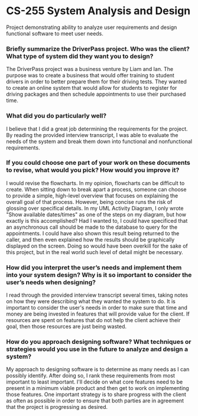 # CS-255 System Analysis and Design
Project demonstrating ability to analyze user requirements and design functional software to meet user needs.


### Briefly summarize the DriverPass project. Who was the client? What type of system did they want you to design?
The DriverPass project was a business venture by Liam and Ian. The purpose was to create a business that would offer training to student drivers in order to better prepare them for their driving tests. They wanted to create an online system that would allow for students to register for driving packages and then schedule appointments to use their purchased time. 

### What did you do particularly well?
I believe that I did a great job determining the requirements for the project. By reading the provided interview transcript, I was able to evaluate the needs of the system and break them down into functional and nonfunctional requirements.

### If you could choose one part of your work on these documents to revise, what would you pick? How would you improve it?
I would revise the flowcharts. In my opinion, flowcharts can be difficult to create. When sitting down to break apart a process, someone can choose to provide a simple, high-level overview that focuses on explaining the overall goal of that process. However, being concise runs the risk of glossing over specifical details. In my UML Activity Diagram, I only wrote "Show available dates/times" as one of the steps on my diagram, but how exactly is this accomplished? Had I wanted to, I could have specificed that an asynchronous call should be made to the database to query for the appointments. I could have also shown this result being returned to the caller, and then even explained how the results should be graphically displayed on the screen. Doing so would have been overkill for the sake of this project, but in the real world such level of detail might be necessary.

### How did you interpret the user’s needs and implement them into your system design? Why is it so important to consider the user’s needs when designing?
I read through the provided interview transcript several times, taking notes on how they were describing what they wanted the system to do. It is important to consider the user's needs in order to make sure that time and money are being invested in features that will provide value for the client. If resources are spent on features that do not help the client achieve their goal, then those resources are just being wasted. 

### How do you approach designing software? What techniques or strategies would you use in the future to analyze and design a system?
My approach to designing software is to determine as many needs as I can possibly identify. After doing so, I rank these requirements from most important to least important. I'll decide on what core features need to be present in a minimum viable product and then get to work on implementing those features. One important strategy is to share progress with the client as often as possible in order to ensure that both parties are in agreement that the project is progressing as desired. 

